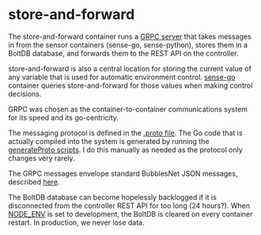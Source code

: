 # store-and-forward

The store-and-forward container runs a [GRPC server](bubblesgrpc-server) that takes messages
in from the sensor containers (sense-go, sense-python), stores them in a BoltDB database,
and forwards them to the REST API on the controller.

store-and-forward is also a central location for storing the current value of any variable
that is used for automatic environment control. [sense-go](../sense-go) container queries store-and-forward
for those values when making control decisions.

GRPC was chosen as the container-to-container communications system for its speed and its
go-centricity.  

The messaging protocol is defined in the [.proto file](bubblesgrpc-server/bubblesgrpc/bubblesgrpc.proto). The
Go code that is actually compiled into the system is generated by running
the [generateProto scripts](bubblesgrpc-server/generateProto.bat). I do this manually as needed
as the protocol only changes very rarely.

The GRPC messages envelope standard BubblesNet JSON messages, 
described [here](https://github.com/bubblesnet/documentation/Messaging.md).

The BoltDB database can become hopelessly backlogged if it is disconnected from the controller
REST API for too long (24 hours?). When [NODE_ENV](https://github.com/bubblesnet/documentation/blob/master/balena/EnvironmentVariables.md)
is set to development, the BoltDB is cleared on every container restart. In production, we never lose data. 